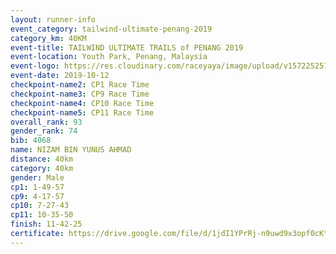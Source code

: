 ```yaml
---
layout: runner-info 
event_category: tailwind-ultimate-penang-2019 
category_km: 40KM 
event-title: TAILWIND ULTIMATE TRAILS of PENANG 2019 
event-location: Youth Park, Penang, Malaysia 
event-logo: https://res.cloudinary.com/raceyaya/image/upload/v1572252513/logo/utop-2019_h9tzys.jpg 
event-date: 2019-10-12 
checkpoint-name2: CP1 Race Time 
checkpoint-name3: CP9 Race Time 
checkpoint-name4: CP10 Race Time 
checkpoint-name5: CP11 Race Time 
overall_rank: 93
gender_rank: 74
bib: 4068
name: NIZAM BIN YUNUS AHMAD
distance: 40km
category: 40km
gender: Male
cp1: 1-49-57
cp9: 4-17-57
cp10: 7-27-43
cp11: 10-35-50
finish: 11-42-25
certificate: https://drive.google.com/file/d/1jdI1YPrRj-n9uwd9x3opf0cKt6pt_QN9/view?usp=sharing
---
```

